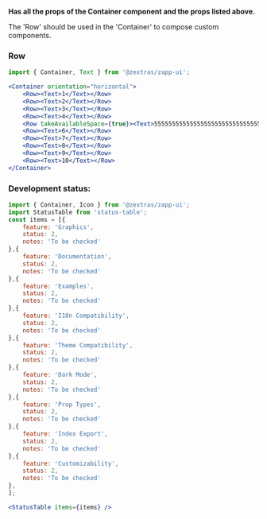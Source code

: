 <!--
SPDX-FileCopyrightText: 2021 Zextras <https://www.zextras.com>

SPDX-License-Identifier: AGPL-3.0-only
-->

**Has all the props of the Container component and the props listed above.**

The 'Row' should be used in the 'Container' to compose custom components. 

### Row
```jsx
import { Container, Text } from '@zextras/zapp-ui';

<Container orientation="horizontal">
    <Row><Text>1</Text></Row>
    <Row><Text>2</Text></Row>
    <Row><Text>3</Text></Row>
    <Row><Text>4</Text></Row>
    <Row takeAvailableSpace={true}><Text>55555555555555555555555555555555555555555555555555555555555555555555555555555555555555555555555555555555555555555555555555555555555555555555555555555555555555555555555555</Text></Row>
    <Row><Text>6</Text></Row>
    <Row><Text>7</Text></Row>
    <Row><Text>8</Text></Row>
    <Row><Text>9</Text></Row>
    <Row><Text>10</Text></Row>
</Container>
```

### Development status:
```jsx noEditor
import { Container, Icon } from '@zextras/zapp-ui';
import StatusTable from 'status-table';
const items = [{
    feature: 'Graphics',
    status: 2,
    notes: 'To be checked'
},{
    feature: 'Documentation',
    status: 2,
    notes: 'To be checked'
},{
    feature: 'Examples',
    status: 2,
    notes: 'To be checked'
},{
    feature: 'I18n Compatibility',
    status: 2,
    notes: 'To be checked'
},{
    feature: 'Theme Compatibility',
    status: 2,
    notes: 'To be checked'
},{
    feature: 'Dark Mode',
    status: 2,
    notes: 'To be checked'
},{
    feature: 'Prop Types',
    status: 2,
    notes: 'To be checked'
},{
    feature: 'Index Export',
    status: 2,
    notes: 'To be checked'
},{
    feature: 'Customizability',
    status: 2,
    notes: 'To be checked'
},
];

<StatusTable items={items} />

```